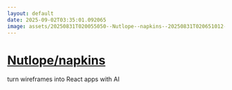 ```yaml
---
layout: default
date: 2025-09-02T03:35:01.092065
image: assets/20250831T020055050--Nutlope--napkins--20250831T020651012--cropped.png
---
```


# [Nutlope/napkins](https://github.com/Nutlope/napkins)

turn wireframes into React apps with AI
